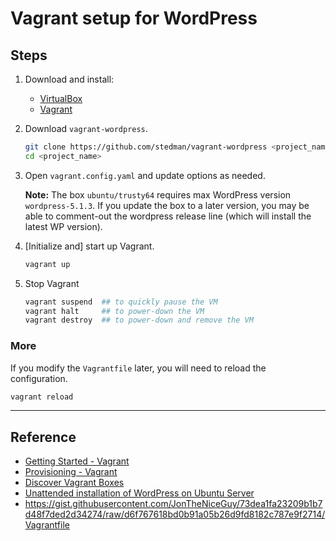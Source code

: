 # Vagrant setup for WordPress

## Steps

1. Download and install:

    - [VirtualBox](https://www.virtualbox.org/wiki/Downloads)
    - [Vagrant](https://www.vagrantup.com/downloads.html)

2. Download `vagrant-wordpress`.

    ```sh
    git clone https://github.com/stedman/vagrant-wordpress <project_name>
    cd <project_name>
    ```

3. Open `vagrant.config.yaml` and update options as needed.

    **Note:** The box `ubuntu/trusty64` requires max WordPress version `wordpress-5.1.3`. If you update the box to a later version, you may be able to comment-out the wordpress release line (which will install the latest WP version).

4. [Initialize and] start up Vagrant.

    ```sh
    vagrant up
    ```

5. Stop Vagrant

    ```sh
    vagrant suspend  ## to quickly pause the VM
    vagrant halt     ## to power-down the VM
    vagrant destroy  ## to power-down and remove the VM
    ```

### More

If you modify the `Vagrantfile` later, you will need to reload the configuration.

```sh
vagrant reload
```

---

## Reference

- [Getting Started - Vagrant](https://www.vagrantup.com/intro/getting-started/)
- [Provisioning - Vagrant](https://www.vagrantup.com/docs/provisioning/)
- [Discover Vagrant Boxes](https://app.vagrantup.com/boxes/search)
- [Unattended installation of WordPress on Ubuntu Server](https://peteris.rocks/blog/unattended-installation-of-wordpress-on-ubuntu-server/)
- https://gist.githubusercontent.com/JonTheNiceGuy/73dea1fa23209b1b7d48f7ded2d34274/raw/d6f767618bd0b91a05b26d9fd8182c787e9f2714/Vagrantfile
